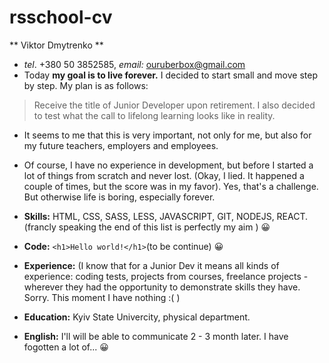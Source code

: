 # rsschool-cv
** Viktor Dmytrenko **
* _tel_. +380 50 3852585, _email:_ ouruberbox@gmail.com
* Today **my goal is to live forever.** I decided to start small and move step by step. My plan is as follows:
> Receive the title of Junior Developer upon retirement.
> I also decided to test what the call to lifelong learning looks like in reality.
* It seems to me that this is very important, not only for me, but also for my future teachers, employers and employees.
 
* Of course, I have no experience in development, but before I started a lot of things from scratch and never lost. (Okay, I lied. It happened a couple of times, but the score was in my 
favor). Yes, that's a challenge. But otherwise life is boring, especially forever.
* **Skills:**  HTML, CSS, SASS, LESS, JAVASCRIPT, GIT, NODEJS, REACT. (francly speaking the end of this list is perfectly my aim )  :grinning:
* **Code:** ```<h1>Hello world!</h1>```(to be continue) :grinning:
* **Experience:** (I know that for a Junior Dev it means all kinds of experience: coding tests, projects from courses,
freelance projects - wherever they had the opportunity to demonstrate skills they have. Sorry. This moment I have nothing :( )
* **Education:** Kyiv State Univercity, physical department.
* **English:** I'll will be able to communicate 2 - 3 month later. 
I have fogotten a lot of... :grinning:


